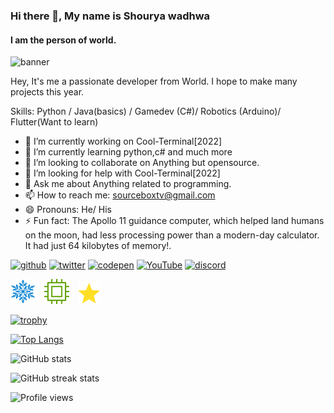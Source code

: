 ### Hi there 👋, My name is Shourya wadhwa
#### I am the person of world.
![banner](https://user-images.githubusercontent.com/71631493/175268923-3037d11b-c4b8-48a4-8b31-cac5637aebc9.png)

Hey, It's me a passionate developer from World. I hope to make many projects this year.

Skills: Python / Java(basics) / Gamedev (C#)/ Robotics (Arduino)/ Flutter(Want to learn)

- 🔭 I’m currently working on Cool-Terminal[2022] 
- 🌱 I’m currently learning python,c# and much more 
- 👯 I’m looking to collaborate on Anything but opensource. 
- 🤔 I’m looking for help with Cool-Terminal[2022] 
- 💬 Ask me about Anything related to programming.  
- 📫 How to reach me: sourceboxtv@gmail.com 
- 😄 Pronouns: He/ His 
- ⚡ Fun fact: The Apollo 11 guidance computer, which helped land humans on the moon, had less processing power than a modern-day calculator. It had just 64 kilobytes of memory!. 


[<img src='https://cdn.jsdelivr.net/npm/simple-icons@3.0.1/icons/github.svg' alt='github' height='40'>](https://github.com/Coderlogy)  [<img src='https://cdn.jsdelivr.net/npm/simple-icons@3.0.1/icons/twitter.svg' alt='twitter' height='40'>](https://twitter.com/@WadhwaShourya)  [<img src='https://cdn.jsdelivr.net/npm/simple-icons@3.0.1/icons/codepen.svg' alt='codepen' height='40'>](https://codepen.io/Coderlogy)  [<img src='https://cdn.jsdelivr.net/npm/simple-icons@3.0.1/icons/youtube.svg' alt='YouTube' height='40'>](https://www.youtube.com/channel/UC4-BRxXYcfADtkPa_qE1Xhw)  [<img src='https://cdn.jsdelivr.net/npm/simple-icons@3.0.1/icons/discord.svg' alt='discord' height='40'>](https://discord.com/invite/gGugvbs)  

<a href='https://archiveprogram.github.com/'><img src='https://raw.githubusercontent.com/acervenky/animated-github-badges/master/assets/acbadge.gif' width='40' height='40'></a> <a href='https://docs.github.com/en/developers'><img src='https://raw.githubusercontent.com/acervenky/animated-github-badges/master/assets/devbadge.gif' width='40' height='40'></a> <a href='https://stars.github.com/'><img src='https://raw.githubusercontent.com/acervenky/animated-github-badges/master/assets/starbadge.gif' width='35' height='35'></a> 

[![trophy](https://github-profile-trophy.vercel.app/?username=CoderLogy)](https://github.com/ryo-ma/github-profile-trophy)

[![Top Langs](https://github-readme-stats.vercel.app/api/top-langs/?username=Coderlogy)](https://github.com/anuraghazra/github-readme-stats)

![GitHub stats](https://github-readme-stats.vercel.app/api?username=Coderlogy&show_icons=true)  

[//]: < ![GitHub Activity Graph](https://activity-graph.herokuapp.com/graph?username=Coderlogy)  >

[//]: < ![GitHub metrics](https://metrics.lecoq.io/Coderlogy)  >

![GitHub streak stats](https://github-readme-streak-stats.herokuapp.com/?user=Coderlogy)  

![Profile views](https://gpvc.arturio.dev/Coderlogy)  
